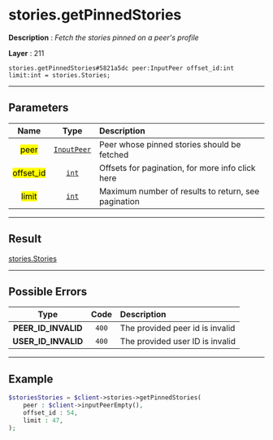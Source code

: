 # stories.getPinnedStories

**Description** : *Fetch the stories pinned on a peer&#039;s profile*

**Layer** : 211

```tl
stories.getPinnedStories#5821a5dc peer:InputPeer offset_id:int limit:int = stories.Stories;
```

---

## Parameters

| Name | Type | Description |
| :---: | :---: | :--- |
| <mark>peer</mark> | [`InputPeer`](type/InputPeer) | Peer whose pinned stories should be fetched |
| <mark>offset_id</mark> | [`int`](type/int) | Offsets for pagination, for more info click here |
| <mark>limit</mark> | [`int`](type/int) | Maximum number of results to return, see pagination |

---

## Result

[stories.Stories](type/stories.Stories)

---

## Possible Errors

| Type | Code | Description |
| :---: | :---: | :--- |
| **PEER_ID_INVALID** | `400` | The provided peer id is invalid |
| **USER_ID_INVALID** | `400` | The provided user ID is invalid |

---

## Example

```php
$storiesStories = $client->stories->getPinnedStories(
	peer : $client->inputPeerEmpty(),
	offset_id : 54,
	limit : 47,
);
```